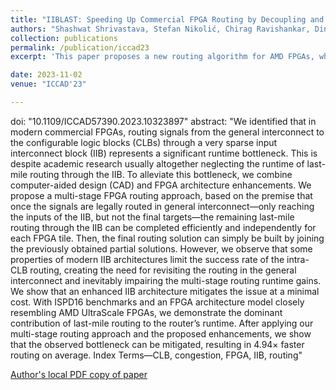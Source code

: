 ```yaml
---
title: "IIBLAST: Speeding Up Commercial FPGA Routing by Decoupling and Mitigating the Intra-CLB Bottleneck"
authors: "Shashwat Shrivastava, Stefan Nikolić, Chirag Ravishankar, Dinesh Gaitonde, Mirjana Stojilović"
collection: publications
permalink: /publication/iccad23
excerpt: 'This paper proposes a new routing algorithm for AMD FPGAs, which turns one of their architectural features---an extremely sparse logic block input interconnect structure---from a major source of routing runtime expenditure into an advantage that allows straightforward parallelization. However, the main advantage is brought by the overal reduction in the amount of work that the router has to do. This reduction is further increased by a simple architectural modification inspired by the new algorithm. The paper was a result of a collaboration with Chirag Ravishankar and Dinesh Gaitonde, which also allowed the experiments to be conducted in a very realistic setting.'

date: 2023-11-02
venue: "ICCAD'23"

---
```

doi: "10.1109/ICCAD57390.2023.10323897"
abstract: "We identified that in modern commercial FPGAs, routing
signals from the general interconnect to the configurable logic blocks
(CLBs) through a very sparse input interconnect block (IIB) represents
a significant runtime bottleneck. This is despite academic research usually
altogether neglecting the runtime of last-mile routing through the IIB.
To alleviate this bottleneck, we combine computer-aided design (CAD)
and FPGA architecture enhancements. We propose a multi-stage FPGA
routing approach, based on the premise that once the signals are legally
routed in general interconnect—only reaching the inputs of the IIB, but
not the final targets—the remaining last-mile routing through the IIB
can be completed efficiently and independently for each FPGA tile. Then,
the final routing solution can simply be built by joining the previously
obtained partial solutions. However, we observe that some properties of
modern IIB architectures limit the success rate of the intra-CLB routing,
creating the need for revisiting the routing in the general interconnect
and inevitably impairing the multi-stage routing runtime gains. We show
that an enhanced IIB architecture mitigates the issue at a minimal cost.
With ISPD16 benchmarks and an FPGA architecture model closely
resembling AMD UltraScale FPGAs, we demonstrate the dominant
contribution of last-mile routing to the router’s runtime. After applying
our multi-stage routing approach and the proposed enhancements, we
show that the observed bottleneck can be mitigated, resulting in 4.94×
faster routing on average.
Index Terms—CLB, congestion, FPGA, IIB, routing"

[Author's local PDF copy of paper](http://stefannikolicns.github.io/files/Shrivastava_et_al___IIBLAST_Speeding_Up_Commercial_FPGA_Routing_by_Decoupling_and_Mitigating_the_Intra_CLB_Bottleneck___2023.pdf)
